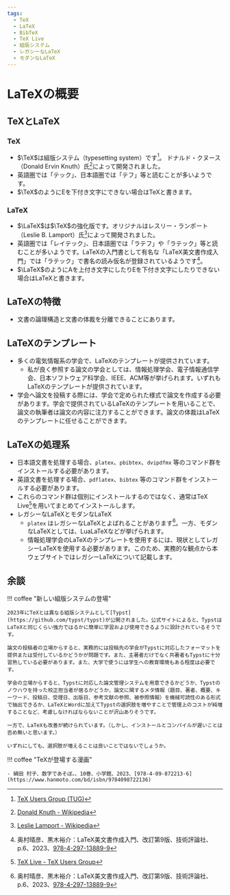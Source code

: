 ```yaml
---
tags:
  - TeX
  - LaTeX
  - BibTeX
  - TeX Live
  - 組版システム
  - レガシーなLaTeX
  - モダンなLaTeX
---
```


# LaTeXの概要

## TeXとLaTeX

### TeX

- $\TeX$は組版システム（typesetting system）です[^1]。 ドナルド・クヌース（Donald Ervin Knuth）氏[^2]によって開発されました。
- 英語圏では「テック」、日本語圏では「テフ」等と読むことが多いようです。
- $\TeX$のようにEを下付き文字にできない場合はTeXと書きます。

[^1]: [TeX Users Group (TUG)](https://tug.org/)
[^2]: [Donald Knuth - Wikipedia](https://en.wikipedia.org/wiki/Donald_Knuth)

### LaTeX

- $\LaTeX$は$\TeX$の強化版です。オリジナルはレスリー・ランポート（Leslie B. Lamport）氏[^3]によって開発されました。
- 英語圏では「レイテック」、日本語圏では「ラテフ」や「ラテック」等と読むことが多いようです。LaTeXの入門書として有名な「LaTeX美文書作成入門」では「ラテック」で書名の読み仮名が登録されているようです[^5]。
- $\LaTeX$のようにAを上付き文字にしたりEを下付き文字にしたりできない場合はLaTeXと書きます。

[^3]: [Leslie Lamport - Wikipedia](https://en.wikipedia.org/wiki/Leslie_Lamport)

## LaTeXの特徴

- 文書の論理構造と文書の体裁を分離できることにあります。

## LaTeXのテンプレート

- 多くの電気情報系の学会で、LaTeXのテンプレートが提供されています。
    - 私が良く参照する論文の学会としては、情報処理学会、電子情報通信学会、日本ソフトウェア科学会、IEEE、ACM等が挙げられます。いずれもLaTeXのテンプレートが提供されています。
- 学会へ論文を投稿する際には、学会で定められた様式で論文を作成する必要があります。学会で提供されているLaTeXのテンプレートを用いることで、論文の執筆者は論文の内容に注力することができます。論文の体裁はLaTeXのテンプレートに任せることができます。

## LaTeXの処理系

- 日本語文書を処理する場合、`platex`、`pbibtex`、`dvipdfmx` 等のコマンド群をインストールする必要があります。
- 英語文書を処理する場合、`pdflatex`、`bibtex` 等のコマンド群をインストールする必要があります。
- これらのコマンド群は個別にインストールするのではなく、通常はTeX Live[^4]を用いてまとめてインストールします。
- レガシーなLaTeXとモダンなLaTeX
    - `platex` はレガシーなLaTeXとよばれることがあります[^5]。一方、モダンなLaTeXとしては、LuaLaTeXなどが挙げられます。
    - 情報処理学会のLaTeXのテンプレートを使用するには、現状としてレガシーLaTeXを使用する必要があります。このため、実務的な観点から本ウェブサイトではレガシーLaTeXについて記載します。

[^4]: [TeX Live - TeX Users Group](https://www.tug.org/texlive/)
[^5]: 奥村晴彦、黒木裕介：LaTeX美文書作成入門、改訂第9版、技術評論社、p.6、2023、[978-4-297-13889-9](https://www.hanmoto.com/bd/isbn/9784297138899)

## 余談

!!! coffee "新しい組版システムの登場"

    2023年にTeXとは異なる組版システムとして[Typst](https://github.com/typst/typst)が公開されました。公式サイトによると、TypstはLaTeXと同じくらい強力ではるかに簡単に学習および使用できるように設計されているそうです。

    論文の投稿者の立場からすると、実務的には投稿先の学会がTypstに対応したフォーマットを提供または受付しているかどうかが問題です。また、主著者だけでなく共著者もTypstに十分習熟している必要があります。また、大学で使うには学生への教育環境もある程度は必要です。
    
    学会の立場からすると、Typstに対応した論文管理システムを用意できるかどうか、Typstのノウハウを持った校正担当者が居るかどうか、論文に関するメタ情報（題目、著者、概要、キーワード、投稿日、受理日、出版日、参考文献の参照、被参照情報）を機械可読性のある形式で抽出できるか、LaTeXとWordに加えてTypstの選択肢を増やすことで管理上のコストが純増することなど、考慮しなければならないことが沢山ありそうです。

    一方で、LaTeXも改善が続けられています。（しかし、インストールとコンパイルが遅いことは否め無いと思います。）
    
    いずれにしても、選択肢が増えることは良いことではないでしょうか。

!!! coffee "TeXが登場する漫画"

    - 絹田 村子、数字であそぼ。、10巻、小学館、2023、[978-4-09-872213-6](https://www.hanmoto.com/bd/isbn/9784098722136)
    